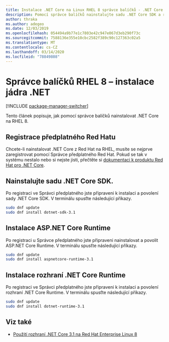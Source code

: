 ```yaml
---
title: Instalace .NET Core na Linux RHEL 8 správce balíčků - .NET Core
description: Pomocí správce balíčků nainstalujte sadu .NET Core SDK a runtime na RHEL 8.
author: thraka
ms.author: adegeo
ms.date: 12/03/2019
ms.openlocfilehash: 054494a9b77e1c7803e42c947e067d3eb290f73c
ms.sourcegitcommit: 7588136e355e10cbc2582f389c90c127363c02a5
ms.translationtype: MT
ms.contentlocale: cs-CZ
ms.lasthandoff: 03/14/2020
ms.locfileid: "78849808"
---
```

# <a name="rhel-8-package-manager---install-net-core"></a>Správce balíčků RHEL 8 – instalace jádra .NET

[!INCLUDE [package-manager-switcher](includes/package-manager-switcher.md)]

Tento článek popisuje, jak pomocí správce balíčků nainstalovat .NET Core na RHEL 8.

## <a name="register-your-red-hat-subscription"></a>Registrace předplatného Red Hatu

Chcete-li nainstalovat .NET Core z Red Hat na RHEL, musíte se nejprve zaregistrovat pomocí Správce předplatného Red Hat. Pokud se tak v systému nestalo nebo si nejste jisti, přečtěte si [dokumentaci k produktu Red Hat pro .NET Core](https://access.redhat.com/documentation/net_core/).

## <a name="install-the-net-core-sdk"></a>Nainstalujte sadu .NET Core SDK.

Po registraci ve Správci předplatného jste připraveni k instalaci a povolení sady .NET Core SDK. V terminálu spusťte následující příkazy.

```bash
sudo dnf update
sudo dnf install dotnet-sdk-3.1
```

## <a name="install-the-aspnet-core-runtime"></a>Instalace ASP.NET Core Runtime

Po registraci u Správce předplatného jste připraveni nainstalovat a povolit ASP.NET Core Runtime. V terminálu spusťte následující příkazy.

```bash
sudo dnf update
sudo dnf install aspnetcore-runtime-3.1
```

## <a name="install-the-net-core-runtime"></a>Instalace rozhraní .NET Core Runtime

Po registraci ve Správci předplatného jste připraveni k instalaci a povolení rozhraní .NET Core Runtime. V terminálu spusťte následující příkazy.

```bash
sudo dnf update
sudo dnf install dotnet-runtime-3.1
```

## <a name="see-also"></a>Viz také

- [Použití rozhraní .NET Core 3.1 na Red Hat Enterprise Linux 8](https://access.redhat.com/documentation/en-us/red_hat_enterprise_linux/8/html/developing_.net_applications_in_rhel_8/index)
